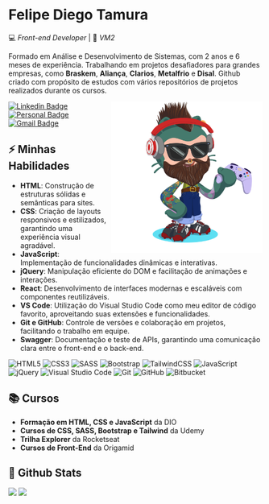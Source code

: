 # Felipe Diego Tamura

💻 _Front-end Developer_ | 🏢 _VM2_ 

Formado em Análise e Desenvolvimento de Sistemas, com 2 anos e 6 meses de experiência. Trabalhando em projetos desafiadores para grandes empresas, como **Braskem**, **Aliança**, **Clarios**, **Metalfrio** e **Disal**. Github criado com propósito de estudos com vários repositórios de projetos realizados durante os cursos.

<img align="right" alt="Code Girl image" src="./octocat-1726751042767.png"  width="300px" style="marign-top: 30px; display: block; position: relative; z-index: 9999"/>

[![Linkedin Badge](https://img.shields.io/badge/-LinkedIn-00bd1f?style=flat-square&logo=Linkedin&logoColor=white&link=https://www.linkedin.com/in/felipe-diego-tamura/)](https://www.linkedin.com/in/felipe-diego-tamura/)
[![Personal Badge](https://img.shields.io/badge/-CV-Online-00bd1f?style=flat-square&logo=Me&logoColor=white&link=https://tamurafelipe.github.io/cv/)](https://tamurafelipe.github.io/cv/)
[![Gmail Badge](https://img.shields.io/badge/-tamurafelipe@gmail.com-00bd1f?style=flat-square&logo=Gmail&logoColor=white&link=mailto:tamurafelipe@gmail.com)](mailto:tamurafelipe@gmail.com)

## ⚡ Minhas Habilidades

- **HTML**: Construção de estruturas sólidas e semânticas para sites.
- **CSS**: Criação de layouts responsivos e estilizados, garantindo uma experiência visual agradável.
- **JavaScript**: Implementação de funcionalidades dinâmicas e interativas.
- **jQuery**: Manipulação eficiente do DOM e facilitação de animações e interações.
- **React**: Desenvolvimento de interfaces modernas e escaláveis com componentes reutilizáveis.
- **VS Code**: Utilização do Visual Studio Code como meu editor de código favorito, aproveitando suas extensões e funcionalidades.
- **Git e GitHub**: Controle de versões e colaboração em projetos, facilitando o trabalho em equipe.
- **Swagger**: Documentação e teste de APIs, garantindo uma comunicação clara entre o front-end e o back-end.

![HTML5](https://img.shields.io/badge/html5-%23E34F26.svg?style=for-the-badge&logo=html5&logoColor=white)
![CSS3](https://img.shields.io/badge/css3-%231572B6.svg?style=for-the-badge&logo=css3&logoColor=white)
![SASS](https://img.shields.io/badge/SASS-hotpink.svg?style=for-the-badge&logo=SASS&logoColor=white)
![Bootstrap](https://img.shields.io/badge/bootstrap-%238511FA.svg?style=for-the-badge&logo=bootstrap&logoColor=white)
![TailwindCSS](https://img.shields.io/badge/tailwindcss-%2338B2AC.svg?style=for-the-badge&logo=tailwind-css&logoColor=white)
![JavaScript](https://img.shields.io/badge/javascript-%23323330.svg?style=for-the-badge&logo=javascript&logoColor=%23F7DF1E)
![jQuery](https://img.shields.io/badge/jquery-%230769AD.svg?style=for-the-badge&logo=jquery&logoColor=white)
![Visual Studio Code](https://img.shields.io/badge/Visual%20Studio%20Code-0078d7.svg?style=for-the-badge&logo=visual-studio-code&logoColor=white)
![Git](https://img.shields.io/badge/git-%23F05033.svg?style=for-the-badge&logo=git&logoColor=white)
![GitHub](https://img.shields.io/badge/github-%23121011.svg?style=for-the-badge&logo=github&logoColor=white)
![Bitbucket](https://img.shields.io/badge/bitbucket-%230047B3.svg?style=for-the-badge&logo=bitbucket&logoColor=white)

## 📚 Cursos

- **Formação em HTML, CSS e JavaScript** da DIO
- **Cursos de CSS, SASS, Bootstrap e Tailwind** da Udemy
- **Trilha Explorer** da Rocketseat
- **Cursos de Front-End** da Origamid

## 🚩 Github Stats

  <img height="160em" src="https://github-readme-stats.vercel.app/api?username=tamurafelipe&show_icons=true&theme=highcontrast&include_all_commits=true&count_private=true"/>
  <img height="160em" src="https://github-readme-stats.vercel.app/api/top-langs/?username=tamurafelipe&layout=compact&langs_count=7&theme=highcontrast"/>

